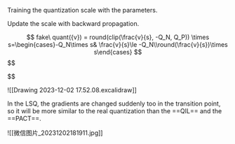 Training the quantization scale with the parameters.

Update the scale with backward propagation.


$$
fake\ quant({v}) = round(clip(\frac{v}{s}, -Q_N, Q_P)) \times s=\begin{cases}-Q_N\times s& \frac{v}{s}\le -Q_N\\round(\frac{v}{s})\times s\end{cases}
$$
$$

$$

![[Drawing 2023-12-02 17.52.08.excalidraw]]

In the LSQ, the gradients are changed suddenly too in the transition point, so it will be more similar to the real quantization than the ==QIL== and the ==PACT==.

![[微信图片_20231202181911.jpg]]
